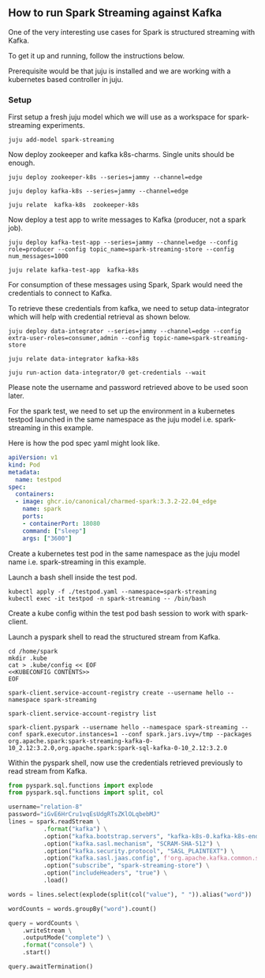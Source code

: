 ## How to run Spark Streaming against Kafka

One of the very interesting use cases for Spark is structured streaming with Kafka. 

To get it up and running, follow the instructions below. 

Prerequisite would be that juju is installed and we are working with a kubernetes based controller in juju.

### Setup

First setup a fresh juju model which we will use as a workspace for spark-streaming experiments.

```shell
juju add-model spark-streaming
```

Now deploy zookeeper and kafka k8s-charms. Single units should be enough. 

```shell
juju deploy zookeeper-k8s --series=jammy --channel=edge

juju deploy kafka-k8s --series=jammy --channel=edge

juju relate  kafka-k8s  zookeeper-k8s
```

Now deploy a test app to write messages to Kafka (producer, not a spark job).

```shell
juju deploy kafka-test-app --series=jammy --channel=edge --config role=producer --config topic_name=spark-streaming-store --config num_messages=1000

juju relate kafka-test-app  kafka-k8s
```

For consumption of these messages using Spark, Spark would need the credentials to connect to Kafka.

To retrieve these credentials from kafka, we need to setup data-integrator which will help with credential retrieval as shown below.

```shell
juju deploy data-integrator --series=jammy --channel=edge --config extra-user-roles=consumer,admin --config topic-name=spark-streaming-store

juju relate data-integrator kafka-k8s 

juju run-action data-integrator/0 get-credentials --wait 
```

Please note the username and password retrieved above to be used soon later.

For the spark test, we need to set up the environment in a kubernetes testpod launched in the same namespace as the juju model i.e. spark-streaming in this example.

Here is how the pod spec yaml might look like.

```yaml
apiVersion: v1
kind: Pod
metadata:
  name: testpod
spec:
  containers:
  - image: ghcr.io/canonical/charmed-spark:3.3.2-22.04_edge
    name: spark
    ports:
    - containerPort: 18080
    command: ["sleep"]
    args: ["3600"]
```

Create a kubernetes test pod in the same namespace as the juju model name i.e. spark-streaming in this example. 

Launch a bash shell inside the test pod. 

```shell
kubectl apply -f ./testpod.yaml --namespace=spark-streaming
kubectl exec -it testpod -n spark-streaming -- /bin/bash
```

Create a kube config within the test pod bash session to work with spark-client.

Launch a pyspark shell to read the structured stream from Kafka.

```shell
cd /home/spark
mkdir .kube
cat > .kube/config << EOF
<<KUBECONFIG CONTENTS>>
EOF

spark-client.service-account-registry create --username hello --namespace spark-streaming

spark-client.service-account-registry list

spark-client.pyspark --username hello --namespace spark-streaming --conf spark.executor.instances=1 --conf spark.jars.ivy=/tmp --packages org.apache.spark:spark-streaming-kafka-0-10_2.12:3.2.0,org.apache.spark:spark-sql-kafka-0-10_2.12:3.2.0
```

Within the pyspark shell, now use the credentials retrieved previously to read stream from Kafka.

```python
from pyspark.sql.functions import explode
from pyspark.sql.functions import split, col

username="relation-8"
password="iGvE6HrCru1vqEsUdgRTsZKlOLqbebMJ"
lines = spark.readStream \
          .format("kafka") \
          .option("kafka.bootstrap.servers", "kafka-k8s-0.kafka-k8s-endpoints:9092") \
          .option("kafka.sasl.mechanism", "SCRAM-SHA-512") \
          .option("kafka.security.protocol", "SASL_PLAINTEXT") \
          .option("kafka.sasl.jaas.config", f'org.apache.kafka.common.security.scram.ScramLoginModule required username={username} password={password};') \
          .option("subscribe", "spark-streaming-store") \
          .option("includeHeaders", "true") \
          .load()

words = lines.select(explode(split(col("value"), " ")).alias("word"))

wordCounts = words.groupBy("word").count()

query = wordCounts \
    .writeStream \
    .outputMode("complete") \
    .format("console") \
    .start()

query.awaitTermination()
```
